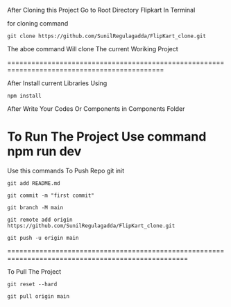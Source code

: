After Cloning this Project Go to Root Directory Flipkart In Terminal 

for cloning command 

    git clone https://github.com/SunilRegulagadda/FlipKart_clone.git

    
The aboe command Will clone The current Woriking Project

=============================================================================================

After Install current Libraries Using 
    
    npm install

After Write Your Codes Or Components in Components Folder

To Run The Project Use command 
    npm run dev
============================================================================================

Use this commands To Push Repo 
    git init
    
    git add README.md
    
    git commit -m "first commit"
    
    git branch -M main
    
    git remote add origin https://github.com/SunilRegulagadda/FlipKart_clone.git
    
    git push -u origin main

===================================================================================================


To Pull The Project

    git reset --hard

    git pull origin main 